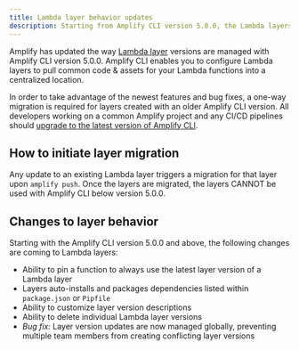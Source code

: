 ```yaml
---
title: Lambda layer behavior updates
description: Starting from Amplify CLI version 5.0.0, the Lambda layers behavior in Amplify CLI has been updated significantly
---
```

Amplify has updated the way [Lambda layer](~/cli/function/layers.md) versions are managed with Amplify CLI version 5.0.0. Amplify CLI enables you to configure Lambda layers to pull common code & assets for your Lambda functions into a centralized location. 

In order to take advantage of the newest features and bug fixes, a one-way migration is required for layers created with an older Amplify CLI version. All developers working on a common Amplify project and any CI/CD pipelines should [upgrade to the latest version of Amplify CLI](~/cli/usage/upgrade.md).

## How to initiate layer migration

Any update to an existing Lambda layer triggers a migration for that layer upon `amplify push`. Once the layers are migrated, the layers CANNOT be used with Amplify CLI below version 5.0.0.

## Changes to layer behavior

Starting with the Amplify CLI version 5.0.0 and above, the following changes are coming to Lambda layers:
- Ability to pin a function to always use the latest layer version of a Lambda layer
- Layers auto-installs and packages dependencies listed within `package.json` or `Pipfile`
- Ability to customize layer version descriptions
- Ability to delete individual Lambda layer versions
- _Bug fix:_ Layer version updates are now managed globally, preventing multiple team members from creating conflicting layer versions
